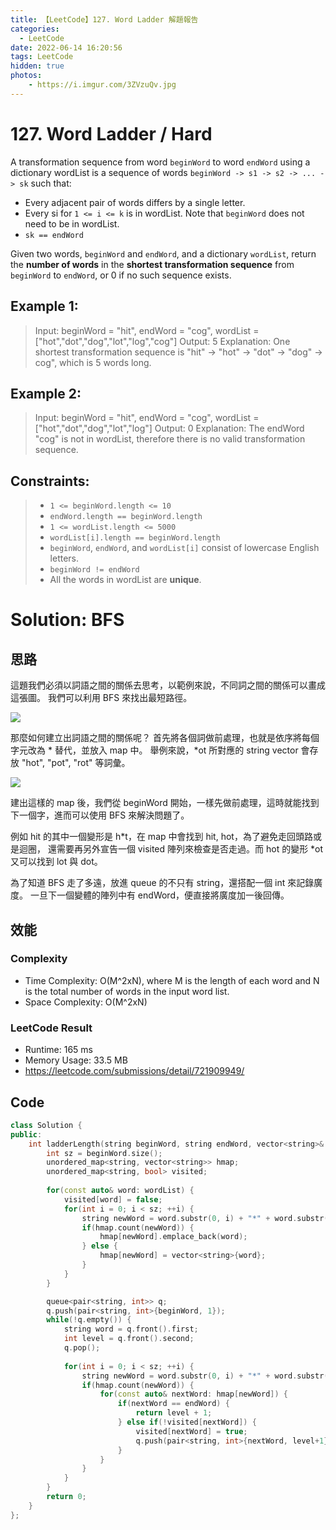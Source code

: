```yaml
---
title: 【LeetCode】127. Word Ladder 解題報告
categories:
  - LeetCode
date: 2022-06-14 16:20:56
tags: LeetCode
hidden: true
photos:
    - https://i.imgur.com/3ZVzuQv.jpg
---
```

 
# 127. Word Ladder / Hard

A transformation sequence from word `beginWord` to word `endWord` using a dictionary wordList is a sequence of words `beginWord -> s1 -> s2 -> ... -> sk` such that:

- Every adjacent pair of words differs by a single letter.
- Every si for `1 <= i <= k` is in wordList. Note that `beginWord` does not need to be in wordList.
- `sk == endWord`

Given two words, `beginWord` and `endWord`, and a dictionary `wordList`, return the **number of words** in the **shortest transformation sequence** from `beginWord` to `endWord`, or 0 if no such sequence exists.

<!-- more --> 


## Example 1:
> Input: beginWord = "hit", endWord = "cog", wordList = ["hot","dot","dog","lot","log","cog"]
> Output: 5
> Explanation: One shortest transformation sequence is "hit" -> "hot" -> "dot" -> "dog" -> cog", which is 5 words long.

## Example 2:
> Input: beginWord = "hit", endWord = "cog", wordList = ["hot","dot","dog","lot","log"]
> Output: 0
> Explanation: The endWord "cog" is not in wordList, therefore there is no valid transformation sequence.

## Constraints: 
> - `1 <= beginWord.length <= 10`
> - `endWord.length == beginWord.length`
> - `1 <= wordList.length <= 5000`
> - `wordList[i].length == beginWord.length`
> - `beginWord`, `endWord`, and `wordList[i]` consist of lowercase English letters.
> - `beginWord != endWord`
> - All the words in wordList are **unique**.


# Solution: BFS
## 思路

這題我們必須以詞語之間的關係去思考，以範例來說，不同詞之間的關係可以畫成這張圖。
我們可以利用 BFS 來找出最短路徑。

![](https://leetcode.com/problems/word-ladder/Figures/127/Word_Ladder_1.png)


那麼如何建立出詞語之間的關係呢？
首先將各個詞做前處理，也就是依序將每個字元改為 * 替代，並放入 map 中。
舉例來說，*ot 所對應的 string vector 會存放 "hot", "pot", "rot" 等詞彙。

![](https://leetcode.com/problems/word-ladder/Figures/127/Word_Ladder_2.png)

建出這樣的 map 後，我們從 beginWord 開始，一樣先做前處理，這時就能找到下一個字，進而可以使用 BFS 來解決問題了。

例如 hit 的其中一個變形是 h*t，在 map 中會找到 hit, hot，為了避免走回頭路或是迴圈，
還需要再另外宣告一個 visited 陣列來檢查是否走過。而 hot 的變形 *ot 又可以找到 lot 與 dot。

為了知道 BFS 走了多遠，放進 queue 的不只有 string，還搭配一個 int 來記錄廣度。
一旦下一個變體的陣列中有 endWord，便直接將廣度加一後回傳。

## 效能

### Complexity 
- Time Complexity: O(M^2xN), where M is the length of each word and N is the total number of words in the input word list.
- Space Complexity: O(M^2xN)

### LeetCode Result
- Runtime: 165 ms
- Memory Usage: 33.5 MB 
- https://leetcode.com/submissions/detail/721909949/

## Code
```cpp
class Solution {
public:
    int ladderLength(string beginWord, string endWord, vector<string>& wordList) {
        int sz = beginWord.size();
        unordered_map<string, vector<string>> hmap;
        unordered_map<string, bool> visited;
        
        for(const auto& word: wordList) {
            visited[word] = false;
            for(int i = 0; i < sz; ++i) {
                string newWord = word.substr(0, i) + "*" + word.substr(i+1, sz-i-1); 
                if(hmap.count(newWord)) {
                    hmap[newWord].emplace_back(word);
                } else {
                    hmap[newWord] = vector<string>{word};
                }
            }
        }

        queue<pair<string, int>> q;
        q.push(pair<string, int>{beginWord, 1});
        while(!q.empty()) {
            string word = q.front().first; 
            int level = q.front().second;
            q.pop();
            
            for(int i = 0; i < sz; ++i) {
                string newWord = word.substr(0, i) + "*" + word.substr(i+1, sz-i-1); 
                if(hmap.count(newWord)) {
                    for(const auto& nextWord: hmap[newWord]) {
                        if(nextWord == endWord) {
                            return level + 1;
                        } else if(!visited[nextWord]) {
                            visited[nextWord] = true;
                            q.push(pair<string, int>{nextWord, level+1});
                        }
                    }
                }
            }
        }
        return 0;
    }
};
```